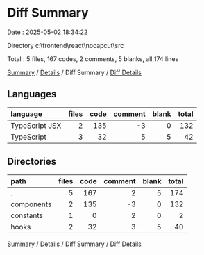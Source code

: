# Diff Summary

Date : 2025-05-02 18:34:22

Directory c:\\frontend\\react\\nocapcut\\src

Total : 5 files,  167 codes, 2 comments, 5 blanks, all 174 lines

[Summary](results.md) / [Details](details.md) / Diff Summary / [Diff Details](diff-details.md)

## Languages
| language | files | code | comment | blank | total |
| :--- | ---: | ---: | ---: | ---: | ---: |
| TypeScript JSX | 2 | 135 | -3 | 0 | 132 |
| TypeScript | 3 | 32 | 5 | 5 | 42 |

## Directories
| path | files | code | comment | blank | total |
| :--- | ---: | ---: | ---: | ---: | ---: |
| . | 5 | 167 | 2 | 5 | 174 |
| components | 2 | 135 | -3 | 0 | 132 |
| constants | 1 | 0 | 2 | 0 | 2 |
| hooks | 2 | 32 | 3 | 5 | 40 |

[Summary](results.md) / [Details](details.md) / Diff Summary / [Diff Details](diff-details.md)
